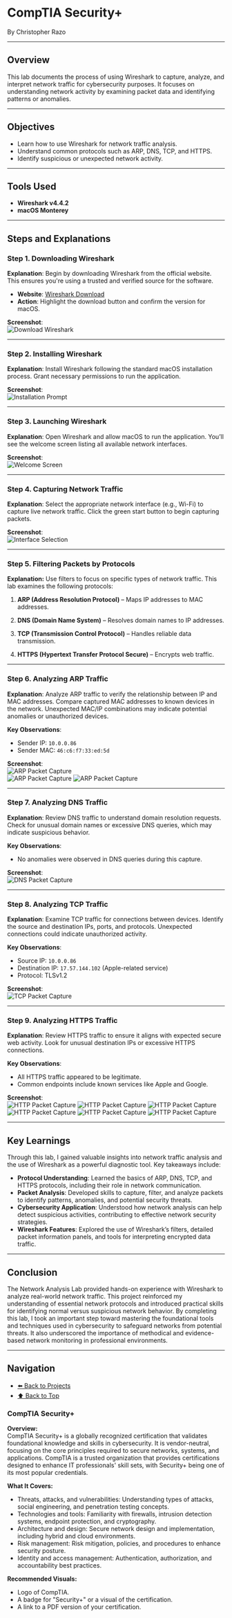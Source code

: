 # CompTIA Security+

By Christopher Razo

---

## Overview
This lab documents the process of using Wireshark to capture, analyze, and interpret network traffic for cybersecurity purposes. It focuses on understanding network activity by examining packet data and identifying patterns or anomalies.

---

## Objectives
- Learn how to use Wireshark for network traffic analysis.
- Understand common protocols such as ARP, DNS, TCP, and HTTPS.
- Identify suspicious or unexpected network activity.

---

## Tools Used
- **Wireshark v4.4.2**
- **macOS Monterey**

---

## Steps and Explanations

### Step 1. Downloading Wireshark
**Explanation**: Begin by downloading Wireshark from the official website. This ensures you're using a trusted and verified source for the software.

- **Website**: [Wireshark Download](https://www.wireshark.org/download.html)
- **Action**: Highlight the download button and confirm the version for macOS.

**Screenshot**:  
![Download Wireshark](../assets/images/download-wireshark.png)

---

### Step 2. Installing Wireshark
**Explanation**: Install Wireshark following the standard macOS installation process. Grant necessary permissions to run the application.

**Screenshot**:  
![Installation Prompt](../assets/images/install-wireshark.png)

---

### Step 3. Launching Wireshark
**Explanation**: Open Wireshark and allow macOS to run the application. You’ll see the welcome screen listing all available network interfaces.

**Screenshot**:  
![Welcome Screen](../assets/images/open-wireshark.png)

---

### Step 4. Capturing Network Traffic
**Explanation**: Select the appropriate network interface (e.g., Wi-Fi) to capture live network traffic. Click the green start button to begin capturing packets.

**Screenshot**:  
![Interface Selection](../assets/images/04-packet-capture.png)

---

### Step 5. Filtering Packets by Protocols

**Explanation:** Use filters to focus on specific types of network traffic. This lab examines the following protocols:

1. **ARP (Address Resolution Protocol)** – Maps IP addresses to MAC addresses.
   
2. **DNS (Domain Name System)** – Resolves domain names to IP addresses.
   
3. **TCP (Transmission Control Protocol)** – Handles reliable data transmission.
   
4. **HTTPS (Hypertext Transfer Protocol Secure)** – Encrypts web traffic.

---

### Step 6. Analyzing ARP Traffic
**Explanation**: Analyze ARP traffic to verify the relationship between IP and MAC addresses. Compare captured MAC addresses to known devices in the network. Unexpected MAC/IP combinations may indicate potential anomalies or unauthorized devices.

**Key Observations**:
- Sender IP: `10.0.0.86`
- Sender MAC: `46:c6:f7:33:ed:5d`

**Screenshot**:  
![ARP Packet Capture](../assets/images/arp.png)  
![ARP Packet Capture](../assets/images/arp2.png)
![ARP Packet Capture](../assets/images/arp-investigate.png)

---

### Step 7. Analyzing DNS Traffic
**Explanation**: Review DNS traffic to understand domain resolution requests. Check for unusual domain names or excessive DNS queries, which may indicate suspicious behavior.

**Key Observations**:
- No anomalies were observed in DNS queries during this capture.

**Screenshot**:  
![DNS Packet Capture](../assets/images/dns.png)

---

### Step 8. Analyzing TCP Traffic
**Explanation**: Examine TCP traffic for connections between devices. Identify the source and destination IPs, ports, and protocols. Unexpected connections could indicate unauthorized activity.

**Key Observations**:
- Source IP: `10.0.0.86`
- Destination IP: `17.57.144.102` (Apple-related service)
- Protocol: TLSv1.2

**Screenshot**:  
![TCP Packet Capture](../assets/images/tcp.png)

---

### Step 9. Analyzing HTTPS Traffic
**Explanation**: Review HTTPS traffic to ensure it aligns with expected secure web activity. Look for unusual destination IPs or excessive HTTPS connections.

**Key Observations**:
- All HTTPS traffic appeared to be legitimate.
- Common endpoints include known services like Apple and Google.

**Screenshot**:  
![HTTP Packet Capture](../assets/images/https1.png)
![HTTP Packet Capture](../assets/images/https2.png)
![HTTP Packet Capture](../assets/images/https3.png)
![HTTP Packet Capture](../assets/images/https4.png)
![HTTP Packet Capture](../assets/images/https5.png)
![HTTP Packet Capture](../assets/images/https6.png)

---

## Key Learnings

Through this lab, I gained valuable insights into network traffic analysis and the use of Wireshark as a powerful diagnostic tool. Key takeaways include:
- **Protocol Understanding**: Learned the basics of ARP, DNS, TCP, and HTTPS protocols, including their role in network communication.
- **Packet Analysis**: Developed skills to capture, filter, and analyze packets to identify patterns, anomalies, and potential security threats.
- **Cybersecurity Application**: Understood how network analysis can help detect suspicious activities, contributing to effective network security strategies.
- **Wireshark Features**: Explored the use of Wireshark’s filters, detailed packet information panels, and tools for interpreting encrypted data traffic.

---

## Conclusion

The Network Analysis Lab provided hands-on experience with Wireshark to analyze real-world network traffic. This project reinforced my understanding of essential network protocols and introduced practical skills for identifying normal versus suspicious network behavior. By completing this lab, I took an important step toward mastering the foundational tools and techniques used in cybersecurity to safeguard networks from potential threats. It also underscored the importance of methodical and evidence-based network monitoring in professional environments.

---

## Navigation

- [⬅️ Back to Projects](https://c-razo.github.io/portfolio-v2/#projects)
- [⬆️ Back to Top](#network-analysis-lab)







### **CompTIA Security+**

**Overview:**  
CompTIA Security+ is a globally recognized certification that validates foundational knowledge and skills in cybersecurity. It is vendor-neutral, focusing on the core principles required to secure networks, systems, and applications. CompTIA is a trusted organization that provides certifications designed to enhance IT professionals' skill sets, with Security+ being one of its most popular credentials.

**What It Covers:**  
- Threats, attacks, and vulnerabilities: Understanding types of attacks, social engineering, and penetration testing concepts.  
- Technologies and tools: Familiarity with firewalls, intrusion detection systems, endpoint protection, and cryptography.  
- Architecture and design: Secure network design and implementation, including hybrid and cloud environments.  
- Risk management: Risk mitigation, policies, and procedures to enhance security posture.  
- Identity and access management: Authentication, authorization, and accountability best practices.

**Recommended Visuals:**  
- Logo of CompTIA.  
- A badge for "Security+" or a visual of the certification.  
- A link to a PDF version of your certification.  
